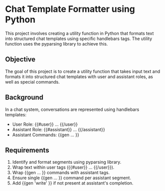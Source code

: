 # Chat Template Formatter using Python

This project involves creating a utility function in Python that formats text into structured chat templates using specific handlebars tags. The utility function uses the pyparsing library to achieve this.

## Objective

The goal of this project is to create a utility function that takes input text and formats it into structured chat templates with user and assistant roles, as well as special commands.

## Background

In a chat system, conversations are represented using handlebars templates:
- User Role: {{#user}} ... {{/user}}
- Assistant Role: {{#assistant}} ... {{/assistant}}
- Assistant Commands: {{gen ... }}

## Requirements

1. Identify and format segments using pyparsing library.
2. Wrap text within user tags ({{#user}} ... {{/user}}).
3. Wrap {{gen ... }} commands with assistant tags.
4. Ensure single {{gen ... }} command per assistant segment.
5. Add {{gen 'write' }} if not present at assistant's completion.


